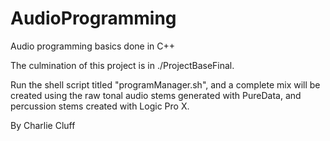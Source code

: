 # AudioProgramming

Audio programming basics done in C++

The culmination of this project is in ./ProjectBaseFinal.

Run the shell script titled "programManager.sh", and a complete mix will be created using the raw tonal audio stems generated with PureData, and percussion stems created with Logic Pro X.

By Charlie Cluff 

